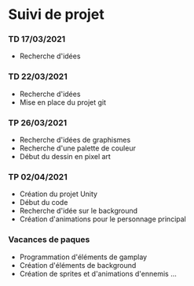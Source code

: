 # Suivi de projet

### TD 17/03/2021

- Recherche d'idées

### TD 22/03/2021

- Recherche d'idées
- Mise en place du projet git

### TP 26/03/2021

- Recherche d'idées de graphismes
- Recherche d'une palette de couleur
- Début du dessin en pixel art

### TP 02/04/2021

- Création du projet Unity
- Début du code
- Recherche d'idée sur le background
- Création d'animations pour le personnage principal

### Vacances de paques 

- Programmation d'éléments de gamplay
- Création d'éléments de background
- Création de sprites et d'animations d'ennemis
...